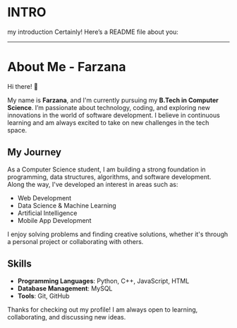 # INTRO
my introduction
Certainly! Here’s a README file about you:

---

# About Me - Farzana

Hi there! 👋

My name is **Farzana**, and I'm currently pursuing my **B.Tech in Computer Science**. I’m passionate about technology, coding, and exploring new innovations in the world of software development. I believe in continuous learning and am always excited to take on new challenges in the tech space.

## My Journey

As a Computer Science student, I am building a strong foundation in programming, data structures, algorithms, and software development. Along the way, I've developed an interest in areas such as:
- Web Development
- Data Science & Machine Learning
- Artificial Intelligence
- Mobile App Development

I enjoy solving problems and finding creative solutions, whether it's through a personal project or collaborating with others.

## Skills

- **Programming Languages**: Python, C++, JavaScript, HTML
- **Database Management**: MySQL
- **Tools**: Git, GitHub

Thanks for checking out my profile! I am always open to learning, collaborating, and discussing new ideas.

